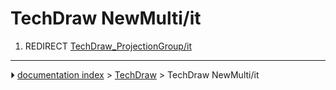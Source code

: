 # TechDraw NewMulti/it
1.  REDIRECT [TechDraw_ProjectionGroup/it](TechDraw_ProjectionGroup/it.md)



---
⏵ [documentation index](../README.md) > [TechDraw](TechDraw_Workbench.md) > TechDraw NewMulti/it
